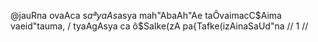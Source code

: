 @jauRna ovaAca
s$aªyaAs$asya mah"AbaAh"Ae taÔvaimacC$Aima vaeid"tauma, /
tyaAgAsya ca ô$SaIke(zA pa{Tafke(izAinaSaUd"na // 1 //